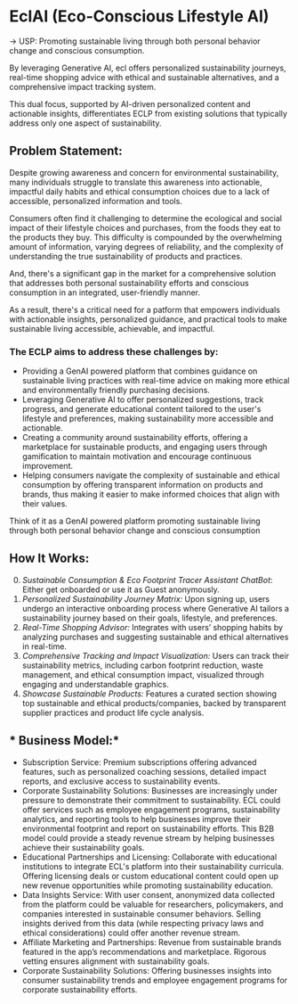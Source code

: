 # EclAI (Eco-Conscious Lifestyle AI)

-> USP: Promoting sustainable living through both personal behavior change and conscious consumption. 

By leveraging Generative AI, ecl offers personalized sustainability journeys, real-time shopping advice with ethical and sustainable alternatives, and a comprehensive impact tracking system. 

This dual focus, supported by AI-driven personalized content and actionable insights, differentiates ECLP from existing solutions that typically address only one aspect of sustainability.

## Problem Statement:

Despite growing awareness and concern for environmental sustainability, many individuals struggle to translate this awareness into actionable, impactful daily habits and ethical consumption choices due to a lack of accessible, personalized information and tools. 

Consumers often find it challenging to determine the ecological and social impact of their lifestyle choices and purchases, from the foods they eat to the products they buy. This difficulty is compounded by the overwhelming amount of information, varying degrees of reliability, and the complexity of understanding the true sustainability of products and practices. 

And, there's a significant gap in the market for a comprehensive solution that addresses both personal sustainability efforts and conscious consumption in an integrated, user-friendly manner. 

As a result, there's a critical need for a patform that empowers individuals with actionable insights, personalized guidance, and practical tools to make sustainable living accessible, achievable, and impactful.

### The ECLP aims to address these challenges by:

- Providing a GenAI powered platform that combines guidance on sustainable living practices with real-time advice on making more ethical and environmentally friendly purchasing decisions.
- Leveraging Generative AI to offer personalized suggestions, track progress, and generate educational content tailored to the user's lifestyle and preferences, making sustainability more accessible and actionable.
- Creating a community around sustainability efforts, offering a marketplace for sustainable products, and engaging users through gamification to maintain motivation and encourage continuous improvement.
- Helping consumers navigate the complexity of sustainable and ethical consumption by offering transparent information on products and brands, thus making it easier to make informed choices that align with their values.

Think of it as a GenAI powered platform promoting sustainable living through both personal behavior change and conscious consumption

## How It Works:
0. *Sustainable Consumption & Eco Footprint Tracer Assistant ChatBot*: Either get onboarded or use it as Guest anonymously.
1. *Personalized Sustainability Journey Matrix:* Upon signing up, users undergo an interactive onboarding process where Generative AI tailors a sustainability journey based on their goals, lifestyle, and preferences.
2. *Real-Time Shopping Advisor:* Integrates with users’ shopping habits by analyzing purchases and suggesting sustainable and ethical alternatives in real-time.
3. *Comprehensive Tracking and Impact Visualization:* Users can track their sustainability metrics, including carbon footprint reduction, waste management, and ethical consumption impact, visualized through engaging and understandable graphics.
4. *Showcase Sustainable Products:* Features a curated section showing top sustainable and ethical products/companies, backed by transparent supplier practices and product life cycle analysis.

## * Business Model:*

- Subscription Service: Premium subscriptions offering advanced features, such as personalized coaching sessions, detailed impact reports, and exclusive access to sustainability events.
- Corporate Sustainability Solutions: Businesses are increasingly under pressure to demonstrate their commitment to sustainability. ECL could offer services such as employee engagement programs, sustainability analytics, and reporting tools to help businesses improve their environmental footprint and report on sustainability efforts. This B2B model could provide a steady revenue stream by helping businesses achieve their sustainability goals.
- Educational Partnerships and Licensing: Collaborate with educational institutions to integrate ECL's platform into their sustainability curricula. Offering licensing deals or custom educational content could open up new revenue opportunities while promoting sustainability education.
- Data Insights Service: With user consent, anonymized data collected from the platform could be valuable for researchers, policymakers, and companies interested in sustainable consumer behaviors. Selling insights derived from this data (while respecting privacy laws and ethical considerations) could offer another revenue stream.
- Affiliate Marketing and Partnerships: Revenue from sustainable brands featured in the app’s recommendations and marketplace. Rigorous vetting ensures alignment with sustainability goals.
- Corporate Sustainability Solutions: Offering businesses insights into consumer sustainability trends and employee engagement programs for corporate sustainability efforts.
